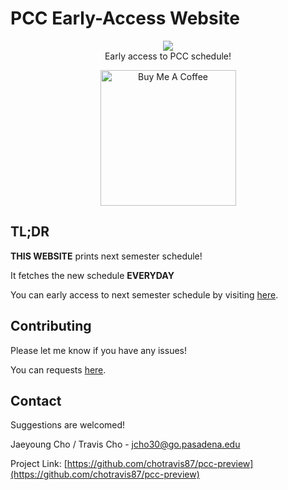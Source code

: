 # PCC Early-Access Website

<p align="center">
<a href="https://github.com/chotravis87">
<img src="https://i.imgur.com/987BSZn.jpg">
</img>
</a>
<br />Early access to PCC schedule!
</p>

<p align="center">
<a href="https://www.buymeacoffee.com/chotravis87" target="_blank">
<img src="https://cdn.buymeacoffee.com/buttons/v2/default-violet.png" alt="Buy Me A Coffee" width="217">
</a>
</p>


## TL;DR

**THIS WEBSITE** prints next semester schedule!

It fetches the new schedule **EVERYDAY**

You can early access to next semester schedule by visiting [here](https://github.com/chotravis87/pcc-bots/issues).


## Contributing

Please let me know if you have any issues!

You can requests [here](https://github.com/chotravis87/pcc-preview/issues).

## Contact

Suggestions are welcomed!

Jaeyoung Cho / Travis Cho - jcho30@go.pasadena.edu

Project Link: [https://github.com/chotravis87/pcc-preview](https://github.com/chotravis87/pcc-preview)